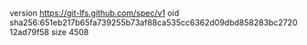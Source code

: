 version https://git-lfs.github.com/spec/v1
oid sha256:651eb217b65fa739255b73af88ca535cc6362d09dbd858283bc272012ad79f58
size 4508
